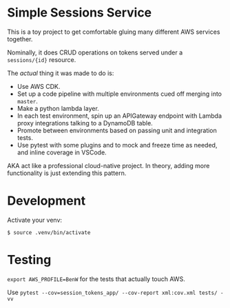 
# Simple Sessions Service

This is a toy project to get comfortable gluing many different AWS services together.

Nominally, it does CRUD operations on tokens served under a `sessions/{id}` resource.

The _actual_ thing it was made to do is:

 * Use AWS CDK.
 * Set up a code pipeline with multiple environments cued off merging into `master`.
 * Make a python lambda layer.
 * In each test environment, spin up an APIGateway endpoint with Lambda proxy integrations talking to a DynamoDB table.
 * Promote between environments based on passing unit and integration tests.
 * Use pytest with some plugins and to mock and freeze time as needed, and inline coverage in VSCode.

AKA act like a professional cloud-native project.  In theory, adding more functionality is just extending this pattern.
# Development
Activate your venv:

```
$ source .venv/bin/activate
```

# Testing

`export AWS_PROFILE=BenW` for the tests that actually touch AWS.

Use `pytest --cov=session_tokens_app/ --cov-report xml:cov.xml tests/ -vv`
